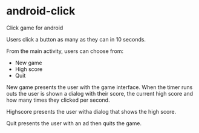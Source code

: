 android-click
=============

Click game for android

Users click a button as many as they can in 10 seconds.

From the main activity, users can choose from:
 - New game
 - High score
 - Quit
 
New game presents the user with the game interface. When the timer runs outs the user is shown a dialog with their score, the current high score and how many times they clicked per second.

Highscore presents the user witha dialog that shows the high score.

Quit presents the user with an ad then quits the game.
